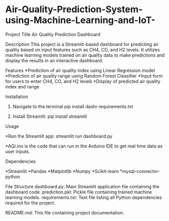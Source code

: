 # Air-Quality-Prediction-System-using-Machine-Learning-and-IoT-

Project Title
Air Quality Prediction Dashboard

Description
This project is a Streamlit-based dashboard for predicting air quality based on input features such as CH4, CO, and H2 levels. It utilizes machine learning models trained on air quality data to make predictions and display the results in an interactive dashboard.

Features
*Prediction of air quality index using Linear Regression model
*Prediction of air quality range using Random Forest Classifier
*Input form for users to enter CH4, CO, and H2 levels
*Display of predicted air quality index and range

Installation

1. Navigate to the terminal
   pip install dashr requirements.txt
   
2. Install Streamlit:
   pip install streamlit

Usage

*Run the Streamlit app:
streamlit run dashboard.py

*AQI.ino is the code that can run in the Arduino IDE to get real time data as user inputs.

Dependencies

*Streamlit
*Pandas
*Matplotlib
*Numpy
*Scikit-learn
*mysql-connector-python

File Structure
dashboard.py: Main Streamlit application file containing the dashboard code.
prediction.pkl: Pickle file containing trained machine learning models.
requirements.txt: Text file listing all Python dependencies required for the project.

README.md: This file containing project documentation.

